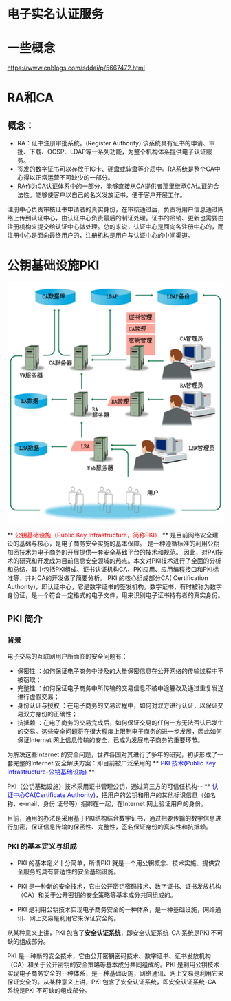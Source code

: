 # 电子实名认证服务

# 一些概念


https://www.cnblogs.com/sddai/p/5667472.html

# RA和CA
## 概念：
- RA：证书注册审批系统。(Register Authority) 该系统具有证书的申请、审批、下载、OCSP、LDAP等一系列功能，为整个机构体系提供电子认证服务。
- 签发的数字证书可以存放于IC卡、硬盘或软盘等介质中。RA系统是整个CA中心得以正常运营不可缺少的一部分。
- RA作为CA认证体系中的一部分，能够直接从CA提供者那里继承CA认证的合法性。能够使客户以自己的名义发放证书，便于客户开展工作。



注册中心负责审核证书申请者的真实身份，在审核通过后，负责将用户信息通过网络上传到认证中心，由认证中心负责最后的制证处理。证书的吊销、更新也需要由注册机构来提交给认证中心做处理。总的来说，认证中心是面向各注册中心的，而注册中心是面向最终用户的，注册机构是用户与认证中心的中间渠道。



#  公钥基础设施PKI
![PKI体系.png](./imgs/PKI体系.png)

** <font color="red">公钥基础设施（Public Key Infrastructure，简称PKI）</font> ** 是目前网络安全建设的基础与核心，是电子商务安全实施的基本保障。
是一种遵循标准的利用公钥加密技术为电子商务的开展提供一套安全基础平台的技术和规范。
因此，对PKI技术的研究和开发成为目前信息安全领域的热点。本文对PKI技术进行了全面的分析和总结，其中包括PKI组成、证书认证机构CA、PKI应用、应用编程接口和PKI标准等，并对CA的开发做了简要分析。
PKI 的核心组成部分CA( Certification Authority)，即认证中心，它是数字证书的签发机构。数字证书，有时被称为数字身份证，是一个符合一定格式的电子文件，用来识别电子证书持有者的真实身份。

## PKI 简介

### 背景
电子交易的互联网用户所面临的安全问题有： 
- 保密性 ：如何保证电子商务中涉及的大量保密信息在公开网络的传输过程中不被窃取；
- 完整性 ：如何保证电子商务中所传输的交易信息不被中途篡改及通过重复发送进行虚假交易；
- 身份认证与授权 ：在电子商务的交易过程中，如何对双方进行认证，以保证交易双方身份的正确性；
- 抗抵赖 ：在电子商务的交易完成后，如何保证交易的任何一方无法否认已发生的交易。这些安全问题将在很大程度上限制电子商务的进一步发展，因此如何保证Internet 网上信息传输的安全，已成为发展电子商务的重要环节。


为解决这些Internet 的安全问题，世界各国对其进行了多年的研究，初步形成了一套完整的Internet 安全解决方案：即目前被广泛采用的 ** <font color="blue">PKI 技术(Public Key Infrastructure-公钥基础设施)</font> ** 

PKI（公钥基础设施）技术采用证书管理公钥，通过第三方的可信任机构-- ** <font color="blue">认证中心CA(Certificate Authority)</font>，把用户的公钥和用户的其他标识信息（如名称、e-mail、身份 证号等）捆绑在一起，在Internet 网上验证用户的身份。

目前，通用的办法是采用基于PKI结构结合数字证书，通过把要传输的数字信息进行加密，保证信息传输的保密性、完整性，签名保证身份的真实性和抗抵赖。


###  PKI 的基本定义与组成
- PKI 的基本定义十分简单，所谓PKI 就是一个用公钥概念、技术实施、提供安全服务的具有普适性的安全基础设施。

- PKI 是一种新的安全技术，它由公开密钥密码技术、数字证书、证书发放机构（CA）和关于公开密钥的安全策略等基本成分共同组成的。

- PKI 是利用公钥技术实现电子商务安全的一种体系，是一种基础设施，网络通讯、网上交易是利用它来保证安全的。

从某种意义上讲，PKI 包含了**安全认证系统**，即安全认证系统-CA 系统是PKI 不可缺的组成部分。 


PKI 是一种新的安全技术，它由公开密钥密码技术、数字证书、证书发放机构（CA）和关于公开密钥的安全策略等基本成分共同组成的。PKI 是利用公钥技术实现电子商务安全的一种体系，是一种基础设施，网络通讯、网上交易是利用它来保证安全的。从某种意义上讲，PKI 包含了安全认证系统，即安全认证系统-CA 系统是PKI 不可缺的组成部分。